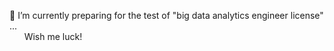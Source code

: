 
🌱 I’m currently preparing for the test of "big data analytics engineer license" ...<br>
&nbsp;&nbsp;&nbsp;&nbsp;&nbsp; Wish me luck!

